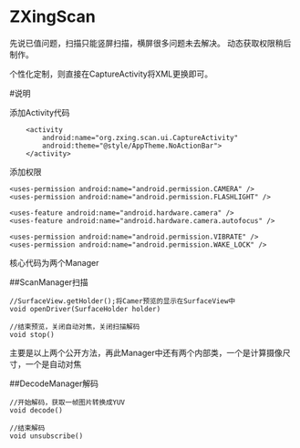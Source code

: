 # ZXingScan

先说已值问题，扫描只能竖屏扫描，横屏很多问题未去解决。
动态获取权限稍后制作。

个性化定制，则直接在CaptureActivity将XML更换即可。


#说明

添加Activity代码

        <activity
            android:name="org.zxing.scan.ui.CaptureActivity"
            android:theme="@style/AppTheme.NoActionBar">
		</activity>

	
添加权限

    <uses-permission android:name="android.permission.CAMERA" />
    <uses-permission android:name="android.permission.FLASHLIGHT" />

    <uses-feature android:name="android.hardware.camera" />
    <uses-feature android:name="android.hardware.camera.autofocus" />

    <uses-permission android:name="android.permission.VIBRATE" />
    <uses-permission android:name="android.permission.WAKE_LOCK" />


	

核心代码为两个Manager

##ScanManager扫描


	//SurfaceView.getHolder();将Camer预览的显示在SurfaceView中
	void openDriver(SurfaceHolder holder)
	
	//结束预览，关闭自动对焦，关闭扫描解码
	void stop()

	
主要是以上两个公开方法，再此Manager中还有两个内部类，一个是计算摄像尺寸，一个是自动对焦


##DecodeManager解码

	//开始解码，获取一帧图片转换成YUV
	void decode()
	
	//结束解码
	void unsubscribe()